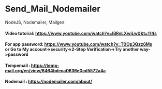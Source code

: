 # Send_Mail_Nodemailer
NodeJS, Nodemailer, Mailgen

#### Video tutorial: https://www.youtube.com/watch?v=lBRnLXwjLw0&t=114s  
#### For app password: https://www.youtube.com/watch?v=T0Op3Qzz6Ms or Go to My account->security->2-Step Verification->Try another way->password  
#### Tempemail : https://temp-mail.org/en/view/6464bdeca0636e0cd5572a4a  
#### Nodemail : https://nodemailer.com/about/
